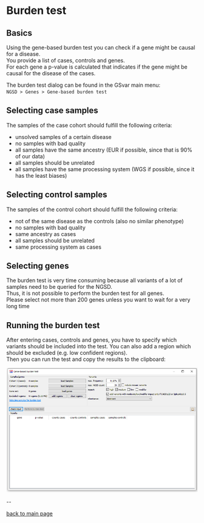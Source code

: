 # Burden test


## Basics

Using the gene-based burden test you can check if a gene might be causal for a disease.  
You provide a list of cases, controls and genes.  
For each gene a p-value is calculated that indicates if the gene might be causal for the disease of the cases.

The burden test dialog can be found in the GSvar main menu:  
`NGSD > Genes > Gene-based burden test`

## Selecting case samples

The samples of the case cohort should fulfill the following criteria:

- unsolved samples of a certain disease
- no samples with bad quality
- all samples have the same ancestry (EUR if possible, since that is 90% of our data)
- all samples should be unrelated
- all samples have the same processing system (WGS if possible, since it has the least biases)

## Selecting control samples

The samples of the control cohort should fulfill the following criteria:

- not of the same disease as the controls (also no similar phenotype)
- no samples with bad quality
- same ancestry as cases
- all samples should be unrelated
- same processing system as cases

## Selecting genes

The burden test is very time consuming because all variants of a lot of samples need to be queried for the NGSD.  
Thus, it is not possible to perform the burden test for all genes.  
Please select not more than 200 genes unless you want to wait for a very long time

## Running the burden test

After entering cases, controls and genes, you have to specify which variants should be included into the test. You can also add a region which should be excluded (e.g. low confident regions).  
Then you can run the test and copy the results to the clipboard:

![alt text](burden_test_dialog.png)

--

[back to main page](index.md)
